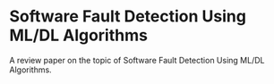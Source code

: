 # Software Fault Detection Using ML/DL Algorithms

A review paper on the topic of Software Fault Detection Using ML/DL Algorithms.
